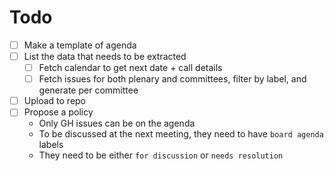
# Todo

- [ ] Make a template of agenda
- [ ] List the data that needs to be extracted
  - [ ] Fetch calendar to get next date + call details
  - [ ] Fetch issues for both plenary and committees, filter by label, and generate per committee
- [ ] Upload to repo
- [ ] Propose a policy
  - Only GH issues can be on the agenda
  - To be discussed at the next meeting, they need to have `board agenda` labels
  - They need to be either `for discussion` or `needs resolution`

